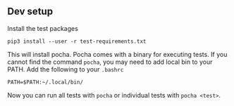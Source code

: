 ## Dev setup
Install the test packages
```
pip3 install --user -r test-requirements.txt
```
This will install pocha. Pocha comes with a binary for executing tests.
If you cannot find the command `pocha`, you may need to add local bin to your
PATH. Add the following to your `.bashrc`
```
PATH=$PATH:~/.local/bin/
```

Now you can run all tests with `pocha` or individual tests with `pocha <test>`.

